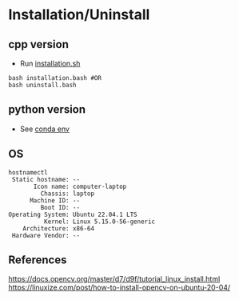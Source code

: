 # Installation/Uninstall 

## cpp version
* Run [installation.sh](installation.sh)
```
bash installation.bash #OR
bash uninstall.bash
```

## python version
* See [conda env](../examples/00_virtual-environment/)

## OS
```
hostnamectl
 Static hostname: --
       Icon name: computer-laptop
         Chassis: laptop
      Machine ID: --
         Boot ID: --
Operating System: Ubuntu 22.04.1 LTS              
          Kernel: Linux 5.15.0-56-generic
    Architecture: x86-64
 Hardware Vendor: --
``` 

## References 
https://docs.opencv.org/master/d7/d9f/tutorial_linux_install.html
https://linuxize.com/post/how-to-install-opencv-on-ubuntu-20-04/
